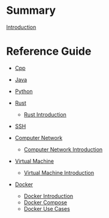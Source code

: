 # Summary
[Introduction](./index.md)


# Reference Guide
<!-- - [Additions](./additions/addtion_ref.md)
    - [ssh](./additions/ssh/introduction.md)
    - [network](./additions/network/introduction.md)
    - [virtual machine](./additions/virtual-machine/introduction.md) -->

- [Cpp](./lang-related/cpp/index.md)
- [Java](./lang-related/java/index.md)
- [Python](./lang-related/python/index.md)
- [Rust](./lang-related/rust/index.md)
    - [Rust Introduction](./lang-related/rust/rust.md)

- [SSH](./additions/ssh/index.md)
- [Computer Network](./additions/computer-network/index.md)
    - [Computer Network Introduction](./additions/computer-network/network.md)
- [Virtual Machine](./additions/virtual-machine/index.md)
    - [Virtual Machine Introduction](./additions/virtual-machine/virtual-machine.md)
- [Docker](./additions/docker/index.md)
    - [Docker Introduction](./additions/docker/docker.md)
    - [Docker Compose](./additions/docker/compose.md)
    - [Docker Use Cases](./additions/docker/use-cases.md)